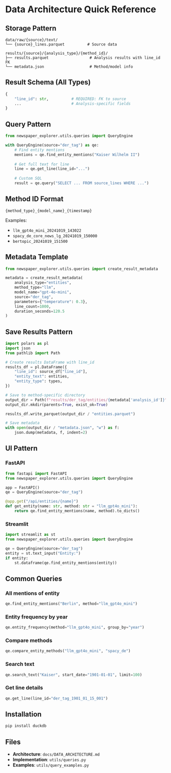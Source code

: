 # Data Architecture Quick Reference

## Storage Pattern

```
data/raw/{source}/text/
└── {source}_lines.parquet          # Source data

results/{source}/{analysis_type}/{method_id}/
├── results.parquet                  # Analysis results with line_id FK
└── metadata.json                    # Method/model info
```

## Result Schema (All Types)

```python
{
    "line_id": str,          # REQUIRED: FK to source
    ...                      # Analysis-specific fields
}
```

## Query Pattern

```python
from newspaper_explorer.utils.queries import QueryEngine

with QueryEngine(source="der_tag") as qe:
    # Find entity mentions
    mentions = qe.find_entity_mentions("Kaiser Wilhelm II")
    
    # Get full text for line
    line = qe.get_line(line_id="...")
    
    # Custom SQL
    result = qe.query("SELECT ... FROM source_lines WHERE ...")
```

## Method ID Format

```
{method_type}_{model_name}_{timestamp}
```

Examples:
- `llm_gpt4o_mini_20241019_143022`
- `spacy_de_core_news_lg_20241019_150000`
- `bertopic_20241019_151500`

## Metadata Template

```python
from newspaper_explorer.utils.queries import create_result_metadata

metadata = create_result_metadata(
    analysis_type="entities",
    method_type="llm",
    model_name="gpt-4o-mini",
    source="der_tag",
    parameters={"temperature": 0.3},
    line_count=1000,
    duration_seconds=120.5
)
```

## Save Results Pattern

```python
import polars as pl
import json
from pathlib import Path

# Create results DataFrame with line_id
results_df = pl.DataFrame({
    "line_id": source_df["line_id"],
    "entity_text": entities,
    "entity_type": types,
})

# Save to method-specific directory
output_dir = Path(f"results/der_tag/entities/{metadata['analysis_id']}")
output_dir.mkdir(parents=True, exist_ok=True)

results_df.write_parquet(output_dir / "entities.parquet")

# Save metadata
with open(output_dir / "metadata.json", "w") as f:
    json.dump(metadata, f, indent=2)
```

## UI Pattern

### FastAPI
```python
from fastapi import FastAPI
from newspaper_explorer.utils.queries import QueryEngine

app = FastAPI()
qe = QueryEngine(source="der_tag")

@app.get("/api/entities/{name}")
def get_entity(name: str, method: str = "llm_gpt4o_mini"):
    return qe.find_entity_mentions(name, method).to_dicts()
```

### Streamlit
```python
import streamlit as st
from newspaper_explorer.utils.queries import QueryEngine

qe = QueryEngine(source="der_tag")
entity = st.text_input("Entity:")
if entity:
    st.dataframe(qe.find_entity_mentions(entity))
```

## Common Queries

### All mentions of entity
```python
qe.find_entity_mentions("Berlin", method="llm_gpt4o_mini")
```

### Entity frequency by year
```python
qe.entity_frequency(method="llm_gpt4o_mini", group_by="year")
```

### Compare methods
```python
qe.compare_entity_methods("llm_gpt4o_mini", "spacy_de")
```

### Search text
```python
qe.search_text("Kaiser", start_date="1901-01-01", limit=100)
```

### Get line details
```python
qe.get_line(line_id="der_tag_1901_01_15_001")
```

## Installation

```bash
pip install duckdb
```

## Files

- **Architecture**: `docs/DATA_ARCHITECTURE.md`
- **Implementation**: `utils/queries.py`
- **Examples**: `utils/query_examples.py`
